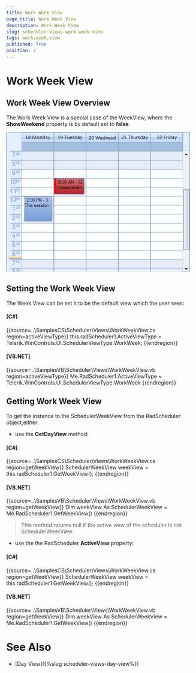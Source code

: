 ```yaml
---
title: Work Week View
page_title: Work Week View
description: Work Week View
slug: scheduler-views-work-week-view
tags: work,week,view
published: True
position: 7
---
```


# Work Week View



## Work Week View Overview

The Work Week View is a special case of the WeekView, where the
          __ShowWeekend__ property is by default set to
          __false__.
        

![scheduler-views-work-week-view 001](images/scheduler-views-work-week-view001.png)

## Setting the Work Week View

The Week View can be set it to be the default view which the user sees:

#### __[C#]__

{{source=..\SamplesCS\Scheduler\Views\WorkWeekView.cs region=activeViewType}}
	            this.radScheduler1.ActiveViewType = Telerik.WinControls.UI.SchedulerViewType.WorkWeek;
	{{endregion}}



#### __[VB.NET]__

{{source=..\SamplesVB\Scheduler\Views\WorkWeekView.vb region=activeViewType}}
	        Me.RadScheduler1.ActiveViewType = Telerik.WinControls.UI.SchedulerViewType.WorkWeek
	{{endregion}}



## Getting Work Week View

To get the instance to the SchedulerWeekView from the RadScheduler object,either:

* use the __GetDayView__ method:
            

#### __[C#]__

{{source=..\SamplesCS\Scheduler\Views\WorkWeekView.cs region=getWeekView}}
	            SchedulerWeekView weekView = this.radScheduler1.GetWeekView();
	{{endregion}}



#### __[VB.NET]__

{{source=..\SamplesVB\Scheduler\Views\WorkWeekView.vb region=getWeekView}}
	        Dim weekView As SchedulerWeekView = Me.RadScheduler1.GetWeekView()
	{{endregion}}



>This method
                returns null if the active view of the scheduler is not
                SchedulerWeekView.
              

* use the the RadScheduler __ActiveView__ property:
               
            

#### __[C#]__

{{source=..\SamplesCS\Scheduler\Views\WorkWeekView.cs region=getWeekView}}
	            SchedulerWeekView weekView = this.radScheduler1.GetWeekView();
	{{endregion}}



#### __[VB.NET]__

{{source=..\SamplesVB\Scheduler\Views\WorkWeekView.vb region=getWeekView}}
	        Dim weekView As SchedulerWeekView = Me.RadScheduler1.GetWeekView()
	{{endregion}}



# See Also

 * [Day View]({%slug scheduler-views-day-view%})
